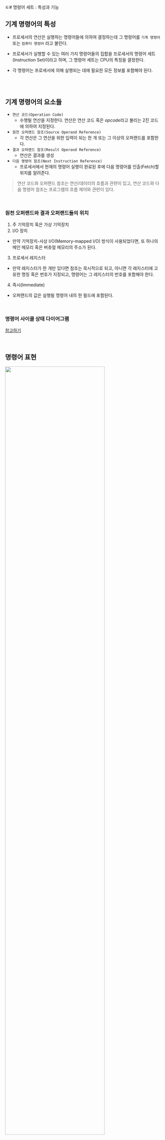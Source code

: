 ㅌ# 명령어 세트 : 특성과 기능

## 기계 명령어의 특성

- 프로세서의 연산은 실행하는 명령어들에 의하여 결정하는데 그 명령어를 `기계 명령어` 또는 `컴퓨터 명렁어` 라고 불린다.
- 프로세서가 실행할 수 있는 여러 가지 명령어들의 집합을 프로세서의 명령어 세트(Instruction Set)이라고 하며, 그 명령어 세트는 CPU의 특징을 결정한다.
- 각 명령어는 프로세서에 의해 실행되는 데에 필요한 모든 정보를 포함해야 된다.

  <br/>
  <br/>

## 기계 명령어의 요소들

- `연산 코드(Operation Code)`
  - 수행될 연산을 지정한다. 연산은 연산 코드 혹은 *opcode*라고 불리는 2진 코드에 의하여 지정된다. 
- `원천 오퍼랜드 참조(Source Operand Reference)`
  - 각 연산은 그 연산을 위한 입력이 되는 한 개 또는 그 이상의 오퍼랜드를 포함한다. 
- `결과 오퍼랜드 참조(Result Operand Reference)`
  - 연산은 결과를 생성
- `다음 명령어 참조(Next Instruction Reference)`
  - 프로세서에서 현재의 명령어 실행이 완료된 후에 다음 명령어를 인출(Fetch)할 위치를 알려준다.

> 연산 코드와 오퍼랜드 참조는 연산/데이터의 흐름과 관련이 있고, 연산 코드와 다음 명령어 참조는 프로그램의 흐름 제어와 관련이 있다.

<br/>

### 원천 오퍼랜드와 결과 오퍼랜드들의 위치

1. 주 기억장치 혹은 가상 기억장치
2. I/O 장치
  - 만약 기억장치-사상 I/O(Memory-mapped I/O) 방식이 사용되었다면, 또 하나의 메인 메모리 혹은 버츄얼 메모리의 주소가 된다.
3. 프로세서 레지스터
  - 만약 레지스터가 한 개만 있다면 참조는 묵시적으로 되고, 아니면 각 레지스터에 고유한 명칭 혹은 번호가 지정되고, 명령어는 그 레지스터의 번호를 포함해야 한다.
4. 즉시(Immediate)
  - 오퍼랜드의 값은 실행될 명령어 내의 한 필드에 포함된다.

<br/>

### 명령어 사이클 상태 다이어그램

[참고하기](https://github.com/ash9river/Computer-Organization-and-Architecture/blob/main/%EC%A0%9C3%EC%9E%A5/READMD.md#%EC%9D%B8%ED%84%B0%EB%9F%BD%ED%8A%B8%EB%A5%BC-%ED%8F%AC%ED%95%A8%ED%95%9C-%EB%AA%85%EB%A0%B9%EC%96%B4-%EC%82%AC%EC%9D%B4%ED%81%B4-%EC%83%81%ED%83%9C%EB%8F%84)

<br/>

## 명령어 표현

<img height="80%" width="80%" src="https://github.com/ash9river/Computer-Organization-and-Architecture/assets/121378532/8c31f0e7-2cc1-44d4-bc66-817dbcb654e5">

<br/>

- 연산코드(Opcode)들은 니모닉스(mnemonics)라는 약어에 의해 표현된다.
- 오퍼랜드를 기호적으로 표현하는 방식이다.
- 각 기호적 연산 코드는 고정된 2진 표현을 가진다.
  - 프로그래머는 각 기호적 오퍼랜드의 위치를 지정한다.

    
|2진 표현|약어|설명|
|---|---|---|
|0000|ADD|Add|
|0001|SUB|Subtract|
|0002|MUL|Multiply|

<br/>

### 명령어의 유형들

<img height="80%" width="80%" src="https://github.com/ash9river/Computer-Organization-and-Architecture/assets/121378532/64cf9b23-ff48-4e3a-92f6-1a3b7c061ca5">

<br/>
<br/>

## 주소의 개수

<img height="80%" width="80%" src="https://github.com/ash9river/Computer-Organization-and-Architecture/assets/121378532/af31e886-ca07-4c66-aab2-5f4a01f469c7">

<br/>

<img height="80%" width="80%" src="https://github.com/ash9river/Computer-Organization-and-Architecture/assets/121378532/edbd125d-22e1-4e2d-8878-6521e575f779">

<br/>

## 명령어 세트 설계

<img height="80%" width="80%" src="https://github.com/ash9river/Computer-Organization-and-Architecture/assets/121378532/9a1d1570-64c8-42a6-ab06-dd32d7778187">

<br/>
<br/>

## 오퍼랜드의 유형

- `주소`
- `수`
- `문자`
- `논리 데이터`

<br/>

### 수

- 모든 기계어들은 수치적 데이터 유형ㄷ 포함
- 컴퓨터에 저장된 수는 한계(크기 또는 정확도의 제한)가 있다. (비트제한)
- 컴퓨터에서 사용되는 세 가지 유형의 수치 데이터
  - 2진 정수 or 2진 고정 소수점
  - 2진 부동 소수점
  - 10진수
- 밀접형 10진수(packed decimal)
  - 각 10진 디지트(decimal digit)는 4 비트 코드로 표현 
  - 수들을 표현하기 위하여 4 비트 코드들이 서로 연결되는데, 그것이 항상 8비트의 배수로 이루어진다.

<br/>

### 문자(Character)

- 데이터의 전형적인 한 형태는 문장(text)이나 문자열(character string)
- 문자 데이터가 사람에게 가장 편하지만 데이터 처리 및 통신 시스템에서는 저장 또는 전송이 어렵다.
- 가장 많이 사용되는 문자 코드는 IRA(International Reference Alphabet)
- 저장만 표준을 따르고, 해석은 CPU가 다르게 한다.(아스키 코드의 제어문자)

<br/>

### 논리 데이터

- n 비트 단위를 각 항목이 0이나 1을 가지는 n개의 1 비트 데이터 항목으로 간주한다.(bit 단위 구분 사용)

<br/>

### x86 수치 데이터 유형들

<img height="80%" width="80%" src="https://github.com/ash9river/Computer-Organization-and-Architecture/assets/121378532/dfb21e25-77c5-418f-bc63-f9975e9ac718">

<br/>
<br/>

## SIMD(Single-Instruction-Multiple-Data)

- 멀티미디어 응용들의 성능들을 최적화하기 위한 명령어 세트 확장의 일부로 x86 구조에 소개되었다.
- MMX(MultiMedia Extensions)와 SSE(Streaming SIMD Extensions)를 포함한다.
- 데이터 유형들
  - `밀집형 바이트 및 밀집형 바이트 정수` : 8 bytes (64-bit 규격) or 16 bytes (128-bit 규격)
  - `밀집형 단어 및 밀집형 단어 정수` : 4 words (64-bit 규격) or 8 words (128-bit 규격)
  - `밀집형 2중 단어 및 밀집형 2중 단어 정수` : 2 double words (64-bit 규격) or 4 double words (128-bit)
  - `밀집형 4중 단어 및 밀집형 4중 단어 정수` : 2 quad words (128-bit 규격)
  - `밀집형 단일-정밀도 부동-ㅅ소수점 및 밀집형 복수-정밀도 부동-소수점` : 2 single-precision floating-points (64-bit 규격) or 2 double-precision floating-poings (128-bit 규격)

<br/>
<br/>

## ARM 데이터 유형들 

<img height="80%" width="80%" src="https://github.com/ash9river/Computer-Organization-and-Architecture/assets/121378532/84900405-0392-4db8-a20f-548f296366b1">

<br/>

## ARM 엔디언 지원

<img height="80%" width="80%" src="https://github.com/ash9river/Computer-Organization-and-Architecture/assets/121378532/d652f193-3718-4c45-adfd-5e1020f5dc12">

<br/>
<br/>

### 데이터 전송시 반드시 명시해야 할 사항들

- 원천지(source) 및 목적지(destination) 오퍼랜드(operand)의 위치
- 전송될 데이터의 길이
- 오퍼랜드의 주소 지정 방식

<br/>
<br/>
## 연산(Arithmetic)

- 대부분의 컴퓨터들은 덧셈, 뺄셈, 곱셈 및 나눗셈과 같은 기본적인 산술적 연산들을 제공
- 이 연산들은 부호를 가진 정수(고정 소수)를 위하여 제공된다.
- 부동 소수점 수와 밀집형 10진수 제공도 함
- 다른 가능한 연산들을 위한 여러 가지 단일-오퍼랜드 명령어
  - `절대값(Absolute)` : 오퍼랜드의 절대값을 구한다.
  - `음수화(Negate)` : 오퍼랜드를 음수화한다.
  - `증가(Increment)` : 오퍼랜드에 1을 더한다.
  - `감소(Decrement)` : 오퍼랜드에서 1을 뺀다.

<br/>

### 변환(Conversion)

- 연산이 어려움
- Look-Up Table이 필요하다.

<br/>

### 입력/출력

- 여러 가지 방법들이 사용됨
  - `고립형 프로그램 I/O(Isolated Programmed I/O)`
  - `기억장치-사상 I/O(Memory-mapped I/O)`
  - `DMA`
  - `I/O 프로세서의 사용`
 
<br/>

## 시스템 제어(System Control)

- 보통 `System`은 `OS`를 떠올리면 된다.
- 어떤 *특권 상태에서 동작 중이거나*  기억 장치의 *특권 영역 내에 있는 프로그램* 을 수행 중인 동안에만 실행될 수 있는 명령어들
  - 이러한 명령어는 운영 체제의 사용을 위하여 준비되어 있다.
- 시스템 제어 동작들의 예
  - 시스템 제어 명령어는 제어 레지스터의 내용을 읽거나 변경
  - 저장 장치 보호 키(storage protection key)를 읽거나 수정
  - 다중 프로그래밍 시스템에서 프로새서 제어 블록들을 액세스(process 소유권 및 권한 획득)
 
<br/>
<br/>

## 제어의 이동(Transfer of Control)







